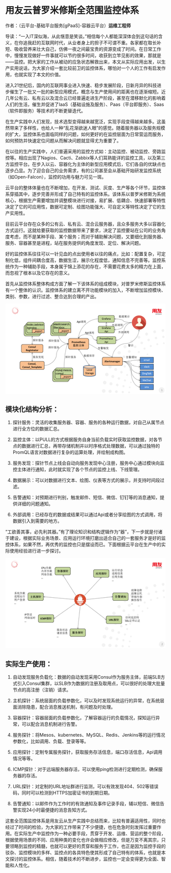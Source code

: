 # 用友云普罗米修斯全范围监控体系

作者：（云平台-基础平台服务[gPaaS]-容器云平台）**运维工程师**

导读：“一入IT深似海，从此惬意是笑谈。”相信每个人都能深深体会到这句话的含义，在你追我赶的互联网时代，从业者身上的担子不可谓不重。各家都在取长补短、吸收营养来壮大自己，仿佛一夜之间最宝贵的资源变成了时间。在日常工作中，慢慢发现做好一件事就可以节约很多时间，收获到立竿见影的效果，那就是——监控。把大家的工作从被动的应急状态解救出来，本文从实际应用出发，以生产实用说话，为大家介绍一套比较前卫的监控体系，哪怕对一个人的工作有启发作用，也就实现了本文的价值。

进入21世纪后，国内的互联网事业进入快速、稳步发展阶段，日新月异的科技进步催生了一批又一批的新型应用模式，概念与生产使用间的距离也在逐渐缩短。近几年公有云、私有云以及混合云已经普遍走进生产阶段，甚至在潜移默化的影响着人们的生活，催生并促进了IaaS（基础设施及服务）、Paas（平台即服务）、Saas（软件即服务）等技术的不断更替迭代。

在生产实践中人们发现，技术选型变得越来越宽泛，实现手段变得越来越多。这虽然带来了多样性，也给人一种“乱花渐欲迷人眼”的感觉。随着服务器以及服务规模的扩大，监控体系也面临同样的问题，如何更好的在监控层面为日常营运而服务，如何预防并快速定位问题从而解决问题就显得尤为重要了。

在以往的生产实践中，人们普遍采用的监控方式如：主动监控、被动监控、旁路监控等。相应出现了Nagios、Cacti、Zabbix等人们耳熟能详的监控工具，以及第三方监控平台。在步入以云、容器化为主体的新型应用模式后，它们各自的优缺点也逐步凸显。为了迎合自己的业务需求，有的公司甚至会从基础开始研发监控系统（如Open-Falcon），监控的功用与魅力可见一斑。

云平台的整体体量也在不断增加，在开发、测试、灰度、生产等各个环节，监控体系穿插其中，逐步完善并形成了自己特有的监控体系。该体系以普罗米修斯为系统核心，根据生产需要增加并调整模块进行对接，易扩展、低耦合、快速部署等特性决定了它的可应用性，数据可定制、绘图功能强大、可自定义等特性决定了它的生产实用性。

目前云平台存在众多的公有云、私有云、混合云服务器，且众多服务大多以容器化方式运行。这就给要获取的监控数据带来了要求，决定了监控要站在公司的业务角度考虑，而不是某种手段、某个服务；而对于辅助解决问题，又要细化到服务器、服务、容器甚至是进程，站在服务提供的角度发现、定位、解决问题。

好的监控体系往往可以一针见血的点出使用者以往的痛点，比如：配置复杂，可定制化低，组件间耦合度高，数据生涩，展示化程度低，通知信息不完善等。监控系统作为一种辅助手段，本身属于锦上添花的存在，不需要花费太多的精力在上面，而忽视了根本以及它存在的意义。

首先从监控体系整体构成方面了解一下该体系的组成模块，对普罗米修斯监控体系有一个整体的认识。监控体系的建立离不开功能模块的加入，不断增加监控模块、类别、参数，进行过滤、整合达到合理的产出。

![](/articles/201806/images/article10/images10.1.png)

## 模块化结构分析：

1. 探针服务：灵活的收集服务器、容器、服务的各种运行数据，对自己从属节点进行全方位的数据汇总。

2. 监控主体：以PULL的方式根据服务自身当前负载实时获取监控数据，对各节点的数据进行汇总，再带存储机制并以时序格式处理数据，可以通过独特的PromQL语言对数据进行复杂的运算处理，并绘制成构图。

3. 服务发现：探针节点上线会自动向服务发现中心注册，服务中心通过模块向监控主体进行通知，此时就实现了各个节点的监控上线、下线管理。

4. 数据展示：可以对数据进行文本、绘图、仪表等方式的展示，并支持时间段过滤。

5. 告警通知：对预期进行判别，触发邮件、短信、微信、钉钉等的消息通知，提供详细的问题通知。

6. 外部调用：已经存在的数据或结果可以通过Api或者分享绘图的方式调用，将数据引入到需要的地方。

“工欲善其事，必先利其器。”有了理论知识和结构逻辑作为“器”，下一步就是付诸于建设，根据实际业务场景、应用运行环境打磨出适合自己的一套服务才是好的监控体系，如果不然，再优秀的监控也只是摆设而已。下面根据云平台在生产中的实际使用经验进行进一步探讨。

![](/articles/201806/images/article10/images10.2.png)

## 实际生产使用：

1. 自动发现服务负载化：数据的自动发现采用Consul作为服务主体，前端SLB方式引入Consul集群，以SLB作为数据的注册及取用点，可以很好的处理大批量节点的高注册（注销）请求。

2. 主机探针：系统层面的负载参数化，可以及时发现系统运行的异常，在系统层面消除隐患，配合消息推送机制，有问题及时处理。

3. 容器探针：容器层面的负载参数化，了解容器运行的负载情况，探知运行异常，可以配合消息机制进行告警。

4. 服务探针：将Mesos、kubernetes、MySQL、Redis、Jenkins等的运行情况参数化，比如调用、负载、登录等等。

5. 应用探针：定制专属服务探针，获取服务存活信息，端口存活信息，Api调用情况等等。

6. ICMP探针：对于远端服务器存活，可以使用ping检测进行定期检测，确保服务器的存活。

7. URL探针：对定制的URL地址群进行监测，可以有效发现404、502等错误码，同时可以检测到HTTPS加密证书的到期日期。

8. 告警通知：以邮件作为工作时的有效通知及事件记录手段，辅以短信、微信告警实现24小时最便捷的消息告知方式。

这套全范围监控体系是用友云从生产实践中总结而来，比较有普遍适用性，同时也经过了时间的检验，为大家的工作带来了不少便捷，也在危急时刻发挥过重要作用。在实际生产中监控作为一种必要手段，贯穿于开发、运维、营运的整个阶段，根据使用场景的不同、应用种类的变化也许会做相应修改，但是万变不离其宗，只要领略到监控的精髓，也就可以更好的贯穿和服务于工作，也正是因为监控手段的驳杂、监控模块的多样、监控点的各具特色使其形成了自己特有的体系，也就是本文探讨的监控体系。相信，随着技术的不断进步，监控也一定会变得更为全面、智能和人性化。
